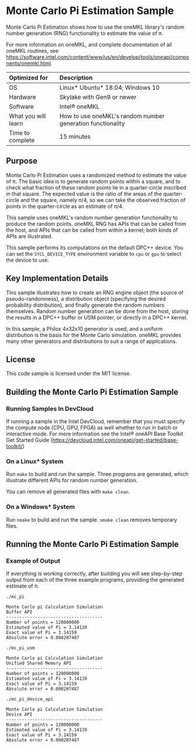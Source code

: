 # Monte Carlo Pi Estimation Sample

Monte Carlo Pi Estimation shows how to use the oneMKL library's random number generation (RNG) functionality to estimate the value of &pi;.

For more information on oneMKL, and complete documentation of all oneMKL routines, see https://software.intel.com/content/www/us/en/develop/tools/oneapi/components/onemkl.html.

| Optimized for       | Description
|:---                 |:---
| OS                  | Linux* Ubuntu* 18.04; Windows 10
| Hardware            | Skylake with Gen9 or newer
| Software            | Intel&reg; oneMKL
| What you will learn | How to use oneMKL's random number generation functionality
| Time to complete    | 15 minutes


## Purpose

Monte Carlo Pi Estimation uses a randomized method to estimate the value of &pi;. The basic idea is to generate random points within a square, and to check what fraction of these random points lie in a quarter-circle inscribed in that square. The expected value is the ratio of the areas of the quarter-circle and the square, namely &pi;/4, so we can take the observed fraction of points in the quarter-circle as an estimate of &pi;/4.

This sample uses oneMKL's random number generation functionality to produce the random points. oneMKL RNG has APIs that can be called from the host, and APIs that can be called from within a kernel; both kinds of APIs are illustrated.

This sample performs its computations on the default DPC++ device. You can set the `SYCL_DEVICE_TYPE` environment variable to `cpu` or `gpu` to select the device to use.


## Key Implementation Details

This sample illustrates how to create an RNG engine object (the source of pseudo-randomness), a distribution object (specifying the desired probability distribution), and finally generate the random numbers themselves. Random number generation can be done from the host, storing the results in a DPC++ buffer or USM pointer, or directly in a DPC++ kernel.

In this sample, a Philox 4x32x10 generator is used, and a uniform distribution is the basis for the Monte Carlo simulation. oneMKL provides many other generators and distributions to suit a range of applications.


## License

This code sample is licensed under the MIT license.


## Building the Monte Carlo Pi Estimation Sample

### Running Samples In DevCloud
If running a sample in the Intel DevCloud, remember that you must specify the compute node (CPU, GPU, FPGA) as well whether to run in batch or interactive mode. For more information see the Intel® oneAPI Base Toolkit Get Started Guide (https://devcloud.intel.com/oneapi/get-started/base-toolkit/)

### On a Linux* System
Run `make` to build and run the sample. Three programs are generated, which illustrate different APIs for random number generation.

You can remove all generated files with `make clean`.

### On a Windows* System
Run `nmake` to build and run the sample. `nmake clean` removes temporary files.

## Running the Monte Carlo Pi Estimation Sample

### Example of Output
If everything is working correctly, after building you will see step-by-step output from each of the three example programs, providing the generated estimate of &pi;.
```
./mc_pi

Monte Carlo pi Calculation Simulation
Buffer API
-------------------------------------
Number of points = 120000000
Estimated value of Pi = 3.14139
Exact value of Pi = 3.14159
Absolute error = 0.000207487

./mc_pi_usm

Monte Carlo pi Calculation Simulation
Unified Shared Memory API
-------------------------------------
Number of points = 120000000
Estimated value of Pi = 3.14139
Exact value of Pi = 3.14159
Absolute error = 0.000207487

./mc_pi_device_api

Monte Carlo pi Calculation Simulation
Device API
-------------------------------------
Number of points = 120000000
Estimated value of Pi = 3.14139
Exact value of Pi = 3.14159
Absolute error = 0.000207487
```
